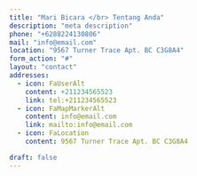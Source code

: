 ```yaml
---
title: "Mari Bicara </br> Tentang Anda"
description: "meta description"
phone: "+6288224130806"
mail: "info@email.com"
location: "9567 Turner Trace Apt. BC C3G8A4"
form_action: "#"
layout: "contact"
addresses:
  - icon: FaUserAlt
    content: +211234565523
    link: tel:+211234565523
  - icon: FaMapMarkerAlt
    content: info@email.com
    link: mailto:info@email.com
  - icon: FaLocation
    content: 9567 Turner Trace Apt. BC C3G8A4

draft: false
---
```

